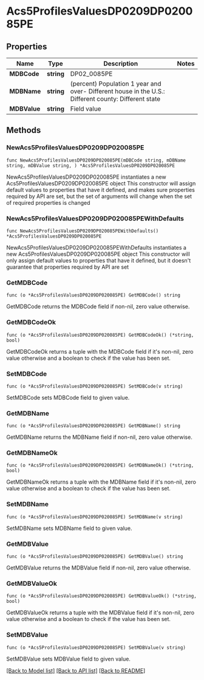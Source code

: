 # Acs5ProfilesValuesDP0209DP020085PE

## Properties

Name | Type | Description | Notes
------------ | ------------- | ------------- | -------------
**MDBCode** | **string** | DP02_0085PE | 
**MDBName** | **string** | (percent) Population 1 year and over- Different house in the U.S.: Different county: Different state | 
**MDBValue** | **string** | Field value | 

## Methods

### NewAcs5ProfilesValuesDP0209DP020085PE

`func NewAcs5ProfilesValuesDP0209DP020085PE(mDBCode string, mDBName string, mDBValue string, ) *Acs5ProfilesValuesDP0209DP020085PE`

NewAcs5ProfilesValuesDP0209DP020085PE instantiates a new Acs5ProfilesValuesDP0209DP020085PE object
This constructor will assign default values to properties that have it defined,
and makes sure properties required by API are set, but the set of arguments
will change when the set of required properties is changed

### NewAcs5ProfilesValuesDP0209DP020085PEWithDefaults

`func NewAcs5ProfilesValuesDP0209DP020085PEWithDefaults() *Acs5ProfilesValuesDP0209DP020085PE`

NewAcs5ProfilesValuesDP0209DP020085PEWithDefaults instantiates a new Acs5ProfilesValuesDP0209DP020085PE object
This constructor will only assign default values to properties that have it defined,
but it doesn't guarantee that properties required by API are set

### GetMDBCode

`func (o *Acs5ProfilesValuesDP0209DP020085PE) GetMDBCode() string`

GetMDBCode returns the MDBCode field if non-nil, zero value otherwise.

### GetMDBCodeOk

`func (o *Acs5ProfilesValuesDP0209DP020085PE) GetMDBCodeOk() (*string, bool)`

GetMDBCodeOk returns a tuple with the MDBCode field if it's non-nil, zero value otherwise
and a boolean to check if the value has been set.

### SetMDBCode

`func (o *Acs5ProfilesValuesDP0209DP020085PE) SetMDBCode(v string)`

SetMDBCode sets MDBCode field to given value.


### GetMDBName

`func (o *Acs5ProfilesValuesDP0209DP020085PE) GetMDBName() string`

GetMDBName returns the MDBName field if non-nil, zero value otherwise.

### GetMDBNameOk

`func (o *Acs5ProfilesValuesDP0209DP020085PE) GetMDBNameOk() (*string, bool)`

GetMDBNameOk returns a tuple with the MDBName field if it's non-nil, zero value otherwise
and a boolean to check if the value has been set.

### SetMDBName

`func (o *Acs5ProfilesValuesDP0209DP020085PE) SetMDBName(v string)`

SetMDBName sets MDBName field to given value.


### GetMDBValue

`func (o *Acs5ProfilesValuesDP0209DP020085PE) GetMDBValue() string`

GetMDBValue returns the MDBValue field if non-nil, zero value otherwise.

### GetMDBValueOk

`func (o *Acs5ProfilesValuesDP0209DP020085PE) GetMDBValueOk() (*string, bool)`

GetMDBValueOk returns a tuple with the MDBValue field if it's non-nil, zero value otherwise
and a boolean to check if the value has been set.

### SetMDBValue

`func (o *Acs5ProfilesValuesDP0209DP020085PE) SetMDBValue(v string)`

SetMDBValue sets MDBValue field to given value.



[[Back to Model list]](../README.md#documentation-for-models) [[Back to API list]](../README.md#documentation-for-api-endpoints) [[Back to README]](../README.md)


